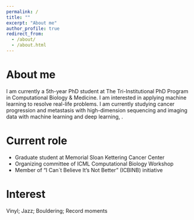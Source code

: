 ```yaml
---
permalink: /
title: ""
excerpt: "About me"
author_profile: true
redirect_from: 
  - /about/
  - /about.html
---
```


About me
======
I am currently a 5th-year PhD student at The Tri-Institutional PhD Program in Computational Biology & Medicine. I am interested in applying machine learning to resolve real-life problems. I am currently studying cancer progression and metastasis with high-dimension sequencing and imaging data with machine learning and deep learning, . 

Current role
======
* Graduate student at Memorial Sloan Kettering Cancer Center 
* Organizing committee of ICML Computational Biology Workshop
* Member of “I Can´t Believe It’s Not Better” (ICBINB) initiative 

Interest
======
Vinyl; Jazz; Bouldering; Record moments
